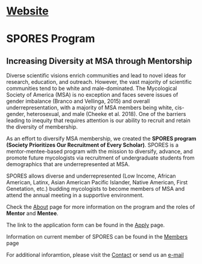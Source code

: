 # [Website](http://MSAspores.github.io)

# SPORES Program
## Increasing Diversity at MSA through Mentorship
 
Diverse scientific visions enrich communities and lead to novel ideas for research, education, and outreach. However, the vast majority of scientific communities tend to be white and male-dominated. The Mycological Society of America (MSA) is no exception and faces severe issues of gender imbalance (Branco and Vellinga, 2015) and overall underrepresentation, with a majority of MSA members being white, cis-gender, heterosexual, and male (Cheeke et al. 2018). One of the barriers leading to inequity that requires attention is our ability to recruit and retain the diversity of membership.
 
As an effort to diversify MSA membership, we created the **SPORES program (Society Prioritizes Our Recruitment of Every Scholar)**. SPORES is a mentor-mentee-based program with the mission to diversify, advance, and promote future mycologists via recruitment of undergraduate students from demographics that are underrepresented at MSA. 

SPORES allows diverse and underrepresented (Low Income, African American, Latinx, Asian American Pacific Islander, Native American, First Genetation, etc.) budding mycologists to become members of MSA and attend the annual meeting in a supportive environment.

Check the [About](https://msaspores.github.io/about/) page for more information on the program and the roles of **Mentor** and **Mentee**. 

The link to the application form can be found in the [Apply](https://msaspores.github.io/apply/) page.

Information on current member of SPORES can be found in the [Members](https://msaspores.github.io/members/) page

For additional inforamtion, please visit the [Contact](https://msaspores.github.io/contact/) or send us an [e-mail](mailto:ortiz432@umn.edu)
